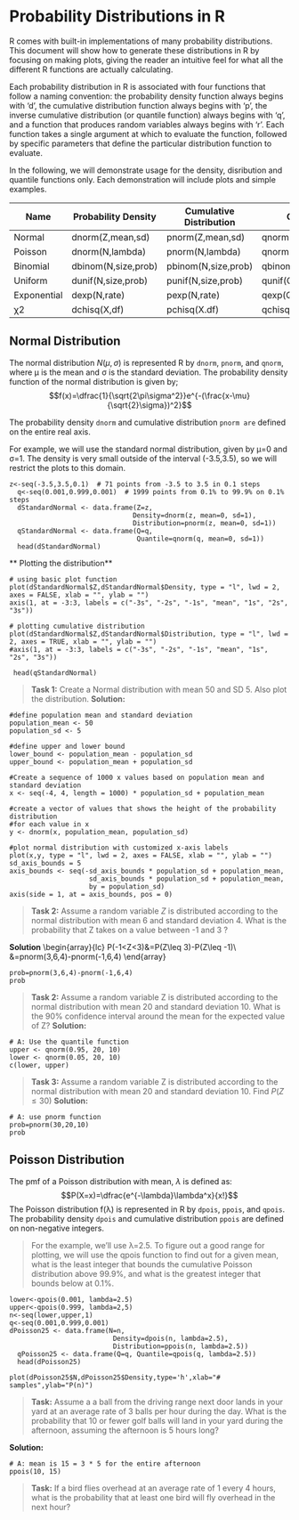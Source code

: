 # Probability Distributions in R

R comes with built-in implementations of many probability distributions. This document will show how to generate these distributions in R by focusing on making plots, giving the reader an intuitive feel for what all the different R functions are actually calculating.

Each probability distribution in R is associated with four functions that follow a naming convention: the probability density function always begins with ‘d’, the cumulative distribution function always begins with ‘p’, the inverse cumulative distribution (or quantile function) always begins with ‘q’, and a function that produces random variables always begins with ‘r’. Each function takes a single argument at which to evaluate the function, followed by specific parameters that define the particular distribution function to evaluate.

In the following, we will demonstrate usage for the density, disribution and quantile functions only. Each demonstration will include plots and simple examples.

|Name       |	Probability Density|	Cumulative Distribution|	Quantile           |
|-----------|--------------------|------------------------|--------------------|
|Normal     |	dnorm(Z,mean,sd)   |	pnorm(Z,mean,sd)       |	qnorm(Q,mean,sd)   |
|Poisson    |	dnorm(N,lambda)    |	pnorm(N,lambda)        |	qnorm(Q,lambda)    |
|Binomial   |	dbinom(N,size,prob)|	pbinom(N,size,prob)    |	qbinom(Q,size,prob)|
|Uniform    |	dunif(N,size,prob) |	punif(N,size,prob)     |	qunif(Q,size,prob) |
|Exponential|	dexp(N,rate)       |	pexp(N,rate)           |	qexp(Q,rate)       |
|χ2         |dchisq(X,df)        |	pchisq(X.df)           |	qchisq(X,df)       |


## Normal Distribution
The normal distribution $N(\mu,\sigma)$ is represented R by `dnorm`, `pnorm`, and `qnorm`, where μ
 is the mean and σ  is the standard deviation. The probability density function of the normal distribution is given by;
 $$f(x)=\dfrac{1}{\sqrt{2\pi\sigma^2}}e^{-(\frac{x-\mu}{\sqrt{2}\sigma})^2}$$ 
 
 The probability density `dnorm` and cumulative distribution `pnorm are` defined on the entire real axis.

For example, we will use the standard normal distribution, given by μ=0  and σ=1. The density is very small outside of the interval (-3.5,3.5), so we will restrict the plots to this domain.

```
z<-seq(-3.5,3.5,0.1)  # 71 points from -3.5 to 3.5 in 0.1 steps
  q<-seq(0.001,0.999,0.001)  # 1999 points from 0.1% to 99.9% on 0.1% steps
  dStandardNormal <- data.frame(Z=z, 
                               Density=dnorm(z, mean=0, sd=1),
                               Distribution=pnorm(z, mean=0, sd=1))  
  qStandardNormal <- data.frame(Q=q, 
                                Quantile=qnorm(q, mean=0, sd=1))  
  head(dStandardNormal)
```
** Plotting the distribution**

```
# using basic plot function
plot(dStandardNormal$Z,dStandardNormal$Density, type = "l", lwd = 2, axes = FALSE, xlab = "", ylab = "")
axis(1, at = -3:3, labels = c("-3s", "-2s", "-1s", "mean", "1s", "2s", "3s"))
```
```
# plotting cumulative distribution
plot(dStandardNormal$Z,dStandardNormal$Distribution, type = "l", lwd = 2, axes = TRUE, xlab = "", ylab = "")
#axis(1, at = -3:3, labels = c("-3s", "-2s", "-1s", "mean", "1s", "2s", "3s"))
```
```
 head(qStandardNormal)
```

>**Task 1:** Create a Normal distribution with mean 50 and SD 5. Also plot the distribution.
**Solution:**

```
#define population mean and standard deviation
population_mean <- 50
population_sd <- 5

#define upper and lower bound
lower_bound <- population_mean - population_sd
upper_bound <- population_mean + population_sd

#Create a sequence of 1000 x values based on population mean and standard deviation
x <- seq(-4, 4, length = 1000) * population_sd + population_mean

#create a vector of values that shows the height of the probability distribution
#for each value in x
y <- dnorm(x, population_mean, population_sd)

#plot normal distribution with customized x-axis labels
plot(x,y, type = "l", lwd = 2, axes = FALSE, xlab = "", ylab = "")
sd_axis_bounds = 5
axis_bounds <- seq(-sd_axis_bounds * population_sd + population_mean,
                    sd_axis_bounds * population_sd + population_mean,
                    by = population_sd)
axis(side = 1, at = axis_bounds, pos = 0)
```
>**Task 2:** Assume a random variable $Z$ is distributed according to the normal distribution with mean 6 and standard deviation 4. What is the probability that Z takes on a value between -1 and 3 ?

**Solution**
\begin{array}{lc}
P(-1<Z<3)&=P(Z\leq 3)-P(Z\leq -1)\\
&=pnorm(3,6,4)-pnorm(-1,6,4)
\end{array}
```
prob=pnorm(3,6,4)-pnorm(-1,6,4)
prob
```

>**Task 2:** Assume a random variable Z is distributed according to the normal distribution with mean 20 and standard deviation 10. What is the 90% confidence interval around the mean for the expected value of Z?
**Solution:**

```
# A: Use the quantile function
upper <- qnorm(0.95, 20, 10)
lower <- qnorm(0.05, 20, 10)
c(lower, upper)
```

>**Task 3:** Assume a random variable Z is distributed according to the normal distribution with mean 20 and standard deviation 10. Find $P(Z\leq 30)$
**Solution:**

```
# A: use pnorm function
prob=pnorm(30,20,10)
prob
```

## Poisson Distribution

The pmf of a Poisson distribution with mean, $\lambda$ is defined as:
$$P(X=x)=\dfrac{e^{-\lambda}\lambda^x}{x!}$$
The Poisson distribution f(λ) is represented in R by `dpois`, `ppois`, and `qpois`. The probability density `dpois` and cumulative distribution `ppois` are defined on non-negative integers.

>For the example, we’ll use λ=2.5. To figure out a good range for plotting, we will use the qpois function to find out for a given mean, what is the least integer that bounds the cumulative Poisson distribution above 99.9%, and what is the greatest integer that bounds below at 0.1%.

```
lower<-qpois(0.001, lambda=2.5)
upper<-qpois(0.999, lambda=2,5)
n<-seq(lower,upper,1)
q<-seq(0.001,0.999,0.001)
dPoisson25 <- data.frame(N=n, 
                          Density=dpois(n, lambda=2.5),
                          Distribution=ppois(n, lambda=2.5))  
  qPoisson25 <- data.frame(Q=q, Quantile=qpois(q, lambda=2.5))  
  head(dPoisson25)
```
```
plot(dPoisson25$N,dPoisson25$Density,type='h',xlab="# samples",ylab="P(n)")
```

>**Task:** Assume a a ball from the driving range next door lands in your yard at an average rate of 3 balls per hour during the day. What is the probability that 10 or fewer golf balls will land in your yard during the afternoon, assuming the afternoon is 5 hours long?

**Solution:**

```
# A: mean is 15 = 3 * 5 for the entire afternoon
ppois(10, 15)
```
>**Task:** If a bird flies overhead at an average rate of 1 every 4 hours, what is the probability that at least one bird will fly overhead in the next hour?

